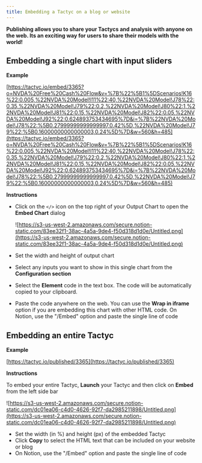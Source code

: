 ```yaml
---
title: Embedding a Tactyc on a blog or website
---
```


**Publishing allows you to share your Tactycs and analysis with anyone on the web. Its an exciting way for users to share their models with the world!**

## **Embedding a single chart with input sliders**

**Example**

[https://tactyc.io/embed/3365?o=NVDA%20Free%20Cash%20Flow&v=%7B%22%5B1%5DScenarios!K16%22:0.005,%22NVDA%20Model!I11%22:40,%22NVDA%20Model!J78%22:0.35,%22NVDA%20Model!J79%22:0.2,%22NVDA%20Model!J80%22:1,%22NVDA%20Model!J81%22:0.15,%22NVDA%20Model!J82%22:0.05,%22NVDA%20Model!J92%22:0.624893753434695%7D&i=%7B%22NVDA%20Model!J78%22:%5B0.27999999999999997,0.42%5D,%22NVDA%20Model!J79%22:%5B0.16000000000000003,0.24%5D%7D&w=560&h=485](https://tactyc.io/embed/3365?o=NVDA%20Free%20Cash%20Flow&v=%7B%22%5B1%5DScenarios!K16%22:0.005,%22NVDA%20Model!I11%22:40,%22NVDA%20Model!J78%22:0.35,%22NVDA%20Model!J79%22:0.2,%22NVDA%20Model!J80%22:1,%22NVDA%20Model!J81%22:0.15,%22NVDA%20Model!J82%22:0.05,%22NVDA%20Model!J92%22:0.624893753434695%7D&i=%7B%22NVDA%20Model!J78%22:%5B0.27999999999999997,0.42%5D,%22NVDA%20Model!J79%22:%5B0.16000000000000003,0.24%5D%7D&w=560&h=485)

**Instructions**

- Click on the `</>` icon on the top right of your Output Chart to open the **Embed Chart** dialog

    ![https://s3-us-west-2.amazonaws.com/secure.notion-static.com/83ee32f1-38ac-4a5a-9de4-f50d318d1d0e/Untitled.png](https://s3-us-west-2.amazonaws.com/secure.notion-static.com/83ee32f1-38ac-4a5a-9de4-f50d318d1d0e/Untitled.png)

- Set the width and height of output chart
- Select any inputs you want to show in this single chart from the **Configuration section**
- Select the **Element** code in the text box. The code will be automatically copied to your clipboard.
- Paste the code anywhere on the web. You can use the **Wrap in iframe** option if you are embedding this chart with other HTML code. On Notion, use the "/Embed" option and paste the single line of code

## **Embedding an entire Tactyc**

**Example**

[https://tactyc.io/published/3365](https://tactyc.io/published/3365)

**Instructions**

To embed your entire Tactyc, **Launch** your Tactyc and then click on **Embed** from the left side bar

![https://s3-us-west-2.amazonaws.com/secure.notion-static.com/dc01ea06-c4d0-4626-92f7-da2985211898/Untitled.png](https://s3-us-west-2.amazonaws.com/secure.notion-static.com/dc01ea06-c4d0-4626-92f7-da2985211898/Untitled.png)

- Set the width (in %) and height (px) of the embedded Tactyc
- Click **Copy** to select the HTML text that can be included on your website or blog
- On Notion, use the "/Embed" option and paste the single line of code
